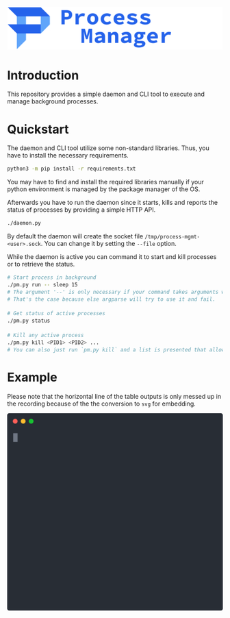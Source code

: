 ![Header](images/header.png)

# Introduction

This repository provides a simple daemon and CLI tool to execute and manage background processes.

# Quickstart

The daemon and CLI tool utilize some non-standard libraries. Thus, you have to install the necessary requirements.
```bash
python3 -m pip install -r requirements.txt
```
You may have to find and install the required libraries manually if your python environment is managed by the package manager of the OS.

Afterwards you have to run the daemon since it starts, kills and reports the status of processes by providing a simple HTTP API. 
```bash
./daemon.py
```
By default the daemon will create the socket file `/tmp/process-mgmt-<user>.sock`. You can change it by setting the `--file` option.

While the daemon is active you can command it to start and kill processes or to retrieve the status.
```bash
# Start process in background
./pm.py run -- sleep 15
# The argument '--' is only necessary if your command takes arguments with '-' prefix
# That's the case because else argparse will try to use it and fail.

# Get status of active processes
./pm.py status

# Kill any active process
./pm.py kill <PID1> <PID2> ...
# You can also just run `pm.py kill` and a list is presented that allows you to select the processes to kill.
```

# Example

Please note that the horizontal line of the table outputs is only messed up in the recording because of the the conversion to `svg` for embedding.

<p align="center">
  <img width="600" src="images/example.svg">
</p>
